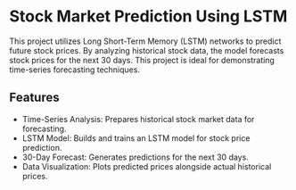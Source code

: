 # Stock Market Prediction Using LSTM
This project utilizes Long Short-Term Memory (LSTM) networks to predict future stock prices. By analyzing historical stock data, the model forecasts stock prices for the next 30 days. This project is ideal for demonstrating time-series forecasting techniques.
## Features
* Time-Series Analysis: Prepares historical stock market data for forecasting.
* LSTM Model: Builds and trains an LSTM model for stock price prediction.
* 30-Day Forecast: Generates predictions for the next 30 days.
* Data Visualization: Plots predicted prices alongside actual historical prices.
